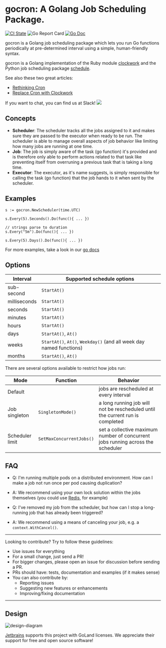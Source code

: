 # gocron: A Golang Job Scheduling Package.

[![CI State](https://github.com/go-co-op/gocron/workflows/Go%20Test/badge.svg)](https://github.com/go-co-op/gocron/actions?query=workflow%3A"Go+Test") ![Go Report Card](https://goreportcard.com/badge/github.com/go-co-op/gocron) [![Go Doc](https://godoc.org/github.com/go-co-op/gocron?status.svg)](https://pkg.go.dev/github.com/go-co-op/gocron)

gocron is a Golang job scheduling package which lets you run Go functions periodically at pre-determined interval using a simple, human-friendly syntax.

gocron is a Golang implementation of the Ruby module [clockwork](https://github.com/tomykaira/clockwork) and the Python job scheduling package [schedule](https://github.com/dbader/schedule).

See also these two great articles:

- [Rethinking Cron](http://adam.herokuapp.com/past/2010/4/13/rethinking_cron/)
- [Replace Cron with Clockwork](http://adam.herokuapp.com/past/2010/6/30/replace_cron_with_clockwork/)

If you want to chat, you can find us at Slack! [<img src="https://img.shields.io/badge/gophers-gocron-brightgreen?logo=slack">](https://gophers.slack.com/archives/CQ7T0T1FW)

## Concepts

- **Scheduler**: The scheduler tracks all the jobs assigned to it and makes sure they are passed to the executor when ready to be run. The scheduler is able to manage overall aspects of job behavior like limiting how many jobs are running at one time.
- **Job**: The job is simply aware of the task (go function) it's provided and is therefore only able to perform actions related to that task like preventing itself from overruning a previous task that is taking a long time.
- **Executor**: The executor, as it's name suggests, is simply responsible for calling the task (go function) that the job hands to it when sent by the scheduler.

## Examples

```golang
s := gocron.NewScheduler(time.UTC)

s.Every(5).Seconds().Do(func(){ ... })

// strings parse to duration
s.Every("5m").Do(func(){ ... })

s.Every(5).Days().Do(func(){ ... })
```

For more examples, take a look in our [go docs](https://pkg.go.dev/github.com/go-co-op/gocron#pkg-examples)

## Options

Interval | Supported schedule options
-- | --
sub-second | `StartAt()`
milliseconds | `StartAt()`
seconds | `StartAt()`
minutes | `StartAt()`
hours | `StartAt()`
days | `StartAt()`, `At()`
weeks | `StartAt()`, `At()`, `Weekday()` (and all week day named functions)
months | `StartAt()`, `At()`

There are several options available to restrict how jobs run:

Mode | Function | Behavior
-- | -- | --
Default |  | jobs are rescheduled at every interval
Job singleton | `SingletonMode()` | a long running job will not be rescheduled until the current run is completed
Scheduler limit | `SetMaxConcurrentJobs()` | set a collective maximum number of concurrent jobs running across the scheduler


## FAQ

* Q: I'm running multiple pods on a distributed environment. How can I make a job not run once per pod causing duplication?
* A: We recommend using your own lock solution within the jobs themselves (you could use [Redis](https://redis.io/topics/distlock), for example)

* Q: I've removed my job from the scheduler, but how can I stop a long-running job that has already been triggered?
* A: We recommend using a means of canceling your job, e.g. a `context.WithCancel()`.

--- 
Looking to contribute? Try to follow these guidelines:
* Use issues for everything
* For a small change, just send a PR!
* For bigger changes, please open an issue for discussion before sending a PR.
* PRs should have: tests, documentation and examples (if it makes sense)
* You can also contribute by:
  * Reporting issues
  * Suggesting new features or enhancements
  * Improving/fixing documentation
---

## Design

![design-diagram](https://user-images.githubusercontent.com/19351306/110375142-2ba88680-8017-11eb-80c3-554cc746b165.png)

[Jetbrains](https://www.jetbrains.com/?from=gocron) supports this project with GoLand licenses. We appreciate their support for free and open source software!
